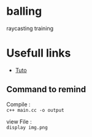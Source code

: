 # balling
raycasting training

# Usefull links

- [Tuto](https://raytracing.github.io/books/RayTracingInOneWeekend.html) 

## Command to remind 
Compile :  
`c++ main.cc -o output`

view File :  
`display img.png`
